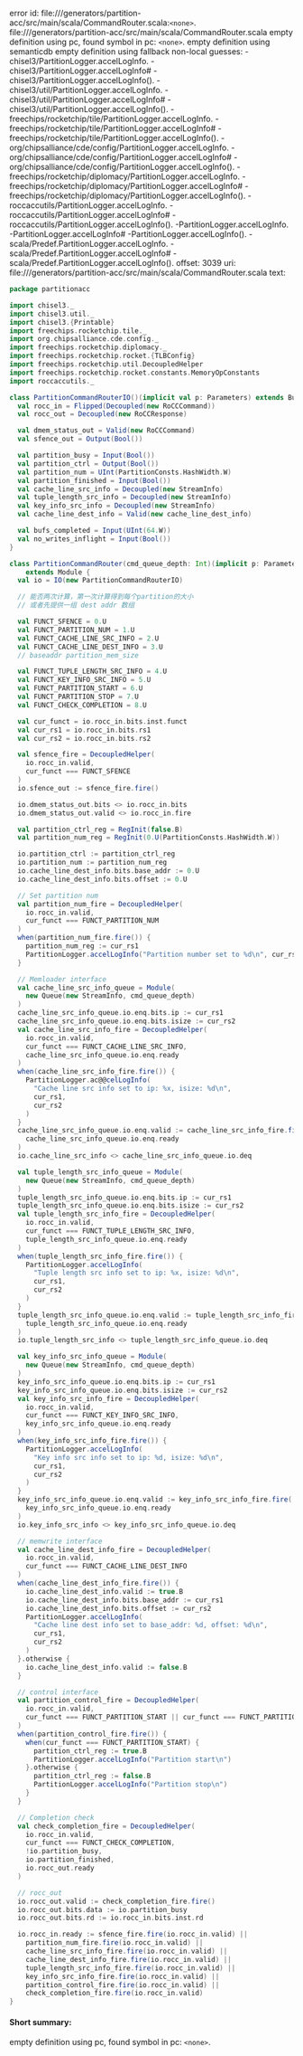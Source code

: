 error id: file://<WORKSPACE>/generators/partition-acc/src/main/scala/CommandRouter.scala:`<none>`.
file://<WORKSPACE>/generators/partition-acc/src/main/scala/CommandRouter.scala
empty definition using pc, found symbol in pc: `<none>`.
empty definition using semanticdb
empty definition using fallback
non-local guesses:
	 -chisel3/PartitionLogger.accelLogInfo.
	 -chisel3/PartitionLogger.accelLogInfo#
	 -chisel3/PartitionLogger.accelLogInfo().
	 -chisel3/util/PartitionLogger.accelLogInfo.
	 -chisel3/util/PartitionLogger.accelLogInfo#
	 -chisel3/util/PartitionLogger.accelLogInfo().
	 -freechips/rocketchip/tile/PartitionLogger.accelLogInfo.
	 -freechips/rocketchip/tile/PartitionLogger.accelLogInfo#
	 -freechips/rocketchip/tile/PartitionLogger.accelLogInfo().
	 -org/chipsalliance/cde/config/PartitionLogger.accelLogInfo.
	 -org/chipsalliance/cde/config/PartitionLogger.accelLogInfo#
	 -org/chipsalliance/cde/config/PartitionLogger.accelLogInfo().
	 -freechips/rocketchip/diplomacy/PartitionLogger.accelLogInfo.
	 -freechips/rocketchip/diplomacy/PartitionLogger.accelLogInfo#
	 -freechips/rocketchip/diplomacy/PartitionLogger.accelLogInfo().
	 -roccaccutils/PartitionLogger.accelLogInfo.
	 -roccaccutils/PartitionLogger.accelLogInfo#
	 -roccaccutils/PartitionLogger.accelLogInfo().
	 -PartitionLogger.accelLogInfo.
	 -PartitionLogger.accelLogInfo#
	 -PartitionLogger.accelLogInfo().
	 -scala/Predef.PartitionLogger.accelLogInfo.
	 -scala/Predef.PartitionLogger.accelLogInfo#
	 -scala/Predef.PartitionLogger.accelLogInfo().
offset: 3039
uri: file://<WORKSPACE>/generators/partition-acc/src/main/scala/CommandRouter.scala
text:
```scala
package partitionacc

import chisel3._
import chisel3.util._
import chisel3.{Printable}
import freechips.rocketchip.tile._
import org.chipsalliance.cde.config._
import freechips.rocketchip.diplomacy._
import freechips.rocketchip.rocket.{TLBConfig}
import freechips.rocketchip.util.DecoupledHelper
import freechips.rocketchip.rocket.constants.MemoryOpConstants
import roccaccutils._

class PartitionCommandRouterIO()(implicit val p: Parameters) extends Bundle {
  val rocc_in = Flipped(Decoupled(new RoCCCommand))
  val rocc_out = Decoupled(new RoCCResponse)

  val dmem_status_out = Valid(new RoCCCommand)
  val sfence_out = Output(Bool())

  val partition_busy = Input(Bool())
  val partition_ctrl = Output(Bool())
  val partition_num = UInt(PartitionConsts.HashWidth.W)
  val partition_finished = Input(Bool())
  val cache_line_src_info = Decoupled(new StreamInfo)
  val tuple_length_src_info = Decoupled(new StreamInfo)
  val key_info_src_info = Decoupled(new StreamInfo)
  val cache_line_dest_info = Valid(new cache_line_dest_info)

  val bufs_completed = Input(UInt(64.W))
  val no_writes_inflight = Input(Bool())
}

class PartitionCommandRouter(cmd_queue_depth: Int)(implicit p: Parameters)
    extends Module {
  val io = IO(new PartitionCommandRouterIO)

  // 能否两次计算，第一次计算得到每个partition的大小
  // 或者先提供一组 dest addr 数组

  val FUNCT_SFENCE = 0.U
  val FUNCT_PARTITION_NUM = 1.U
  val FUNCT_CACHE_LINE_SRC_INFO = 2.U
  val FUNCT_CACHE_LINE_DEST_INFO = 3.U
  // baseaddr partition_mem_size

  val FUNCT_TUPLE_LENGTH_SRC_INFO = 4.U
  val FUNCT_KEY_INFO_SRC_INFO = 5.U
  val FUNCT_PARTITION_START = 6.U
  val FUNCT_PARTITION_STOP = 7.U
  val FUNCT_CHECK_COMPLETION = 8.U

  val cur_funct = io.rocc_in.bits.inst.funct
  val cur_rs1 = io.rocc_in.bits.rs1
  val cur_rs2 = io.rocc_in.bits.rs2

  val sfence_fire = DecoupledHelper(
    io.rocc_in.valid,
    cur_funct === FUNCT_SFENCE
  )
  io.sfence_out := sfence_fire.fire()

  io.dmem_status_out.bits <> io.rocc_in.bits
  io.dmem_status_out.valid <> io.rocc_in.fire

  val partition_ctrl_reg = RegInit(false.B)
  val partition_num_reg = RegInit(0.U(PartitionConsts.HashWidth.W))

  io.partition_ctrl := partition_ctrl_reg
  io.partition_num := partition_num_reg
  io.cache_line_dest_info.bits.base_addr := 0.U
  io.cache_line_dest_info.bits.offset := 0.U

  // Set partition num
  val partition_num_fire = DecoupledHelper(
    io.rocc_in.valid,
    cur_funct === FUNCT_PARTITION_NUM
  )
  when(partition_num_fire.fire()) {
    partition_num_reg := cur_rs1
    PartitionLogger.accelLogInfo("Partition number set to %d\n", cur_rs1)
  }

  // Memloader interface
  val cache_line_src_info_queue = Module(
    new Queue(new StreamInfo, cmd_queue_depth)
  )
  cache_line_src_info_queue.io.enq.bits.ip := cur_rs1
  cache_line_src_info_queue.io.enq.bits.isize := cur_rs2
  val cache_line_src_info_fire = DecoupledHelper(
    io.rocc_in.valid,
    cur_funct === FUNCT_CACHE_LINE_SRC_INFO,
    cache_line_src_info_queue.io.enq.ready
  )
  when(cache_line_src_info_fire.fire()) {
    PartitionLogger.ac@@celLogInfo(
      "Cache line src info set to ip: %x, isize: %d\n",
      cur_rs1,
      cur_rs2
    )
  }
  cache_line_src_info_queue.io.enq.valid := cache_line_src_info_fire.fire(
    cache_line_src_info_queue.io.enq.ready
  )
  io.cache_line_src_info <> cache_line_src_info_queue.io.deq

  val tuple_length_src_info_queue = Module(
    new Queue(new StreamInfo, cmd_queue_depth)
  )
  tuple_length_src_info_queue.io.enq.bits.ip := cur_rs1
  tuple_length_src_info_queue.io.enq.bits.isize := cur_rs2
  val tuple_length_src_info_fire = DecoupledHelper(
    io.rocc_in.valid,
    cur_funct === FUNCT_TUPLE_LENGTH_SRC_INFO,
    tuple_length_src_info_queue.io.enq.ready
  )
  when(tuple_length_src_info_fire.fire()) {
    PartitionLogger.accelLogInfo(
      "Tuple length src info set to ip: %x, isize: %d\n",
      cur_rs1,
      cur_rs2
    )
  }
  tuple_length_src_info_queue.io.enq.valid := tuple_length_src_info_fire.fire(
    tuple_length_src_info_queue.io.enq.ready
  )
  io.tuple_length_src_info <> tuple_length_src_info_queue.io.deq

  val key_info_src_info_queue = Module(
    new Queue(new StreamInfo, cmd_queue_depth)
  )
  key_info_src_info_queue.io.enq.bits.ip := cur_rs1
  key_info_src_info_queue.io.enq.bits.isize := cur_rs2
  val key_info_src_info_fire = DecoupledHelper(
    io.rocc_in.valid,
    cur_funct === FUNCT_KEY_INFO_SRC_INFO,
    key_info_src_info_queue.io.enq.ready
  )
  when(key_info_src_info_fire.fire()) {
    PartitionLogger.accelLogInfo(
      "Key info src info set to ip: %d, isize: %d\n",
      cur_rs1,
      cur_rs2
    )
  }
  key_info_src_info_queue.io.enq.valid := key_info_src_info_fire.fire(
    key_info_src_info_queue.io.enq.ready
  )
  io.key_info_src_info <> key_info_src_info_queue.io.deq

  // memwrite interface
  val cache_line_dest_info_fire = DecoupledHelper(
    io.rocc_in.valid,
    cur_funct === FUNCT_CACHE_LINE_DEST_INFO
  )
  when(cache_line_dest_info_fire.fire()) {
    io.cache_line_dest_info.valid := true.B
    io.cache_line_dest_info.bits.base_addr := cur_rs1
    io.cache_line_dest_info.bits.offset := cur_rs2
    PartitionLogger.accelLogInfo(
      "Cache line dest info set to base_addr: %d, offset: %d\n",
      cur_rs1,
      cur_rs2
    )
  }.otherwise {
    io.cache_line_dest_info.valid := false.B
  }

  // control interface
  val partition_control_fire = DecoupledHelper(
    io.rocc_in.valid,
    cur_funct === FUNCT_PARTITION_START || cur_funct === FUNCT_PARTITION_STOP
  )
  when(partition_control_fire.fire()) {
    when(cur_funct === FUNCT_PARTITION_START) {
      partition_ctrl_reg := true.B
      PartitionLogger.accelLogInfo("Partition start\n")
    }.otherwise {
      partition_ctrl_reg := false.B
      PartitionLogger.accelLogInfo("Partition stop\n")
    }
  }

  // Completion check
  val check_completion_fire = DecoupledHelper(
    io.rocc_in.valid,
    cur_funct === FUNCT_CHECK_COMPLETION,
    !io.partition_busy,
    io.partition_finished,
    io.rocc_out.ready
  )

  // rocc_out
  io.rocc_out.valid := check_completion_fire.fire()
  io.rocc_out.bits.data := io.partition_busy
  io.rocc_out.bits.rd := io.rocc_in.bits.inst.rd

  io.rocc_in.ready := sfence_fire.fire(io.rocc_in.valid) ||
    partition_num_fire.fire(io.rocc_in.valid) ||
    cache_line_src_info_fire.fire(io.rocc_in.valid) ||
    cache_line_dest_info_fire.fire(io.rocc_in.valid) ||
    tuple_length_src_info_fire.fire(io.rocc_in.valid) ||
    key_info_src_info_fire.fire(io.rocc_in.valid) ||
    partition_control_fire.fire(io.rocc_in.valid) ||
    check_completion_fire.fire(io.rocc_in.valid)
}

```


#### Short summary: 

empty definition using pc, found symbol in pc: `<none>`.